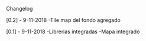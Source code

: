 Changelog

[0.2] - 9-11-2018
-Tile map del fondo agregado

[0.1] - 9-11-2018
-Librerias integradas
-Mapa integrado